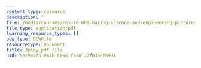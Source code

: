 ```yaml
---
content_type: resource
description: ''
file: /media/courses/res-10-001-making-science-and-engineering-pictures-a-practical-guide-to-presenting-your-work-spring-2016/5ec9e7cae64bc066f65072f0356c6931_6tAfLDGm9kA.pdf
file_type: application/pdf
learning_resource_types: []
ocw_type: OCWFile
resourcetype: Document
title: 3play pdf file
uid: 5ec9e7ca-e64b-c066-f650-72f0356c6931
---
```

